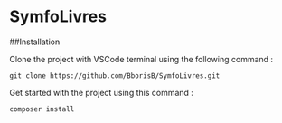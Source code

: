 # SymfoLivres

##Installation

Clone the project with VSCode terminal using the following command :  

```
git clone https://github.com/BborisB/SymfoLivres.git
```

  
Get started with the project using this command :  

```
composer install
```
